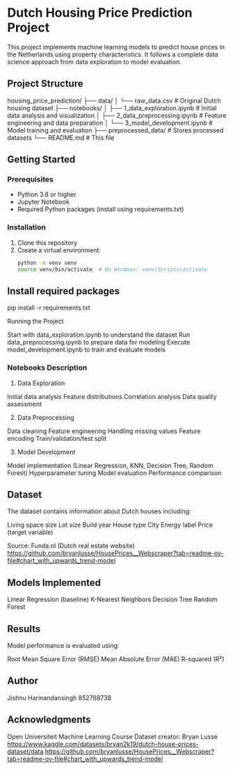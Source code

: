 # Dutch Housing Price Prediction Project

This project implements machine learning models to predict house prices in the Netherlands using property characteristics. It follows a complete data science approach from data exploration to model evaluation.

## Project Structure

housing_price_prediction/
├── data/
│   └── raw_data.csv               # Original Dutch housing dataset
├── notebooks/
│   ├── 1_data_exploration.ipynb   # Initial data analysis and visualization
│   ├── 2_data_preprocessing.ipynb # Feature engineering and data preparation
│   └── 3_model_development.ipynb  # Model training and evaluation
├── preprocessed_data/             # Stores processed datasets
└── README.md                      # This file

## Getting Started

### Prerequisites
- Python 3.8 or higher
- Jupyter Notebook
- Required Python packages (install using requirements.txt)

### Installation
1. Clone this repository
2. Create a virtual environment:
   ```bash
   python -m venv venv
   source venv/bin/activate  # On Windows: venv\Scripts\activate

## Install required packages
pip install -r requirements.txt

Running the Project

Start with data_exploration.ipynb to understand the dataset
Run data_preprocessing.ipynb to prepare data for modeling
Execute model_development.ipynb to train and evaluate models

### Notebooks Description

1. Data Exploration

Initial data analysis
Feature distributions
Correlation analysis
Data quality assessment

2. Data Preprocessing

Data cleaning
Feature engineering
Handling missing values
Feature encoding
Train/validation/test split

3. Model Development

Model implementation (Linear Regression, KNN, Decision Tree, Random Forest)
Hyperparameter tuning
Model evaluation
Performance comparison

## Dataset
The dataset contains information about Dutch houses including:

Living space size
Lot size
Build year
House type
City
Energy label
Price (target variable)

Source: Funda.nl (Dutch real estate website)
https://github.com/bryanlusse/HousePrices__Webscraper?tab=readme-ov-file#chart_with_upwards_trend-model

## Models Implemented

Linear Regression (baseline)
K-Nearest Neighbors
Decision Tree
Random Forest

## Results
Model performance is evaluated using:

Root Mean Square Error (RMSE)
Mean Absolute Error (MAE)
R-squared (R²)

## Author
Jishnu Harinandansingh
852768738

## Acknowledgments

Open Universiteit Machine Learning Course
Dataset creator: Bryan Lusse
https://www.kaggle.com/datasets/bryan2k19/dutch-house-prices-dataset/data
https://github.com/bryanlusse/HousePrices__Webscraper?tab=readme-ov-file#chart_with_upwards_trend-model
